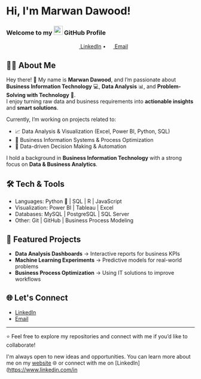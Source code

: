 # Hi, I'm Marwan Dawood!
### Welcome to my <img src="https://img.icons8.com/color/96/000000/github--v1.png" height="24"/> GitHub Profile

<p align="center">
  <a href="[https://www.linkedin.com/in/marwan-dawood-3415b5285//"><img src="https://img.icons8.com/color/96/000000/linkedin-circled.png" height="16"/> LinkedIn</a> •
  <a href="mailto:your-email@gmail.com"><img src="https://img.icons8.com/color/96/000000/email.png" height="16"/> Email</a>
</p>

## 👨‍💻 About Me

Hey there! 👋 My name is **Marwan Dawood**, and I’m passionate about **Business Information Technology** 💻, **Data Analysis** 📊, and **Problem-Solving with Technology** 🚀.  
I enjoy turning raw data and business requirements into **actionable insights** and **smart solutions**.  

Currently, I’m working on projects related to:  
- 📈 Data Analysis & Visualization (Excel, Power BI, Python, SQL)  
- 🏢 Business Information Systems & Process Optimization  
- 🤖 Data-driven Decision Making & Automation  

I hold a background in **Business Information Technology** with a strong focus on **Data & Business Analytics**.  

## 🛠️ Tech & Tools

- Languages: Python 🐍 | SQL | R | JavaScript  
- Visualization: Power BI | Tableau | Excel  
- Databases: MySQL | PostgreSQL | SQL Server  
- Other: Git | GitHub | Business Process Modeling  

## 🚀 Featured Projects

- **Data Analysis Dashboards** → Interactive reports for business KPIs  
- **Machine Learning Experiments** → Predictive models for real-world problems  
- **Business Process Optimization** → Using IT solutions to improve workflows  

## 🌐 Let's Connect

- [LinkedIn](https://www.linkedin.com/in/your-link/)  
- [Email](mailto:your-email@gmail.com)  

---

⭐️ Feel free to explore my repositories and connect with me if you’d like to collaborate!

I'm always open to new ideas and opportunities. You can learn more about me on my [website](https://kavi.sh/) 🌐 or connect with me on [LinkedIn](https://www.linkedin.com/in
